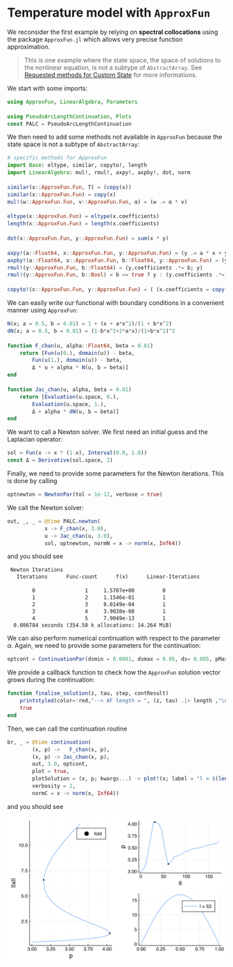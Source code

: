# Temperature model with `ApproxFun`


We reconsider the first example by relying on **spectral collocations** using the package `ApproxFun.jl` which allows very precise function approximation. 

> This is one example where the state space, the space of solutions to the nonlinear equation, is not a subtype of `AbstractArray`. See [Requested methods for Custom State](@ref) for more informations.

We start with some imports:

```julia 
using ApproxFun, LinearAlgebra, Parameters

using PseudoArcLengthContinuation, Plots
const PALC = PseudoArcLengthContinuation
```

We then need to add some methods not available in `ApproxFun` because the state space is not a subtype of `AbstractArray`:

```julia
# specific methods for ApproxFun
import Base: eltype, similar, copyto!, length
import LinearAlgebra: mul!, rmul!, axpy!, axpby!, dot, norm

similar(x::ApproxFun.Fun, T) = (copy(x))
similar(x::ApproxFun.Fun) = copy(x)
mul!(w::ApproxFun.Fun, v::ApproxFun.Fun, α) = (w .= α * v)

eltype(x::ApproxFun.Fun) = eltype(x.coefficients)
length(x::ApproxFun.Fun) = length(x.coefficients)

dot(x::ApproxFun.Fun, y::ApproxFun.Fun) = sum(x * y)

axpy!(a::Float64, x::ApproxFun.Fun, y::ApproxFun.Fun) = (y .= a * x + y)
axpby!(a::Float64, x::ApproxFun.Fun, b::Float64, y::ApproxFun.Fun) = (y .= a * x + b * y)
rmul!(y::ApproxFun.Fun, b::Float64) = (y.coefficients .*= b; y)
rmul!(y::ApproxFun.Fun, b::Bool) = b == true ? y : (y.coefficients .*= 0; y)

copyto!(x::ApproxFun.Fun, y::ApproxFun.Fun) = ( (x.coefficients = copy(y.coefficients);x))
```

We can easily write our functional with boundary conditions in a convenient manner using `ApproxFun`:

```julia
N(x; a = 0.5, b = 0.01) = 1 + (x + a*x^2)/(1 + b*x^2)
dN(x; a = 0.5, b = 0.01) = (1-b*x^2+2*a*x)/(1+b*x^2)^2

function F_chan(u, alpha::Float64, beta = 0.01)
	return [Fun(u(0.), domain(u)) - beta,
		Fun(u(1.), domain(u)) - beta,
		Δ * u + alpha * N(u, b = beta)]
end

function Jac_chan(u, alpha, beta = 0.01)
	return [Evaluation(u.space, 0.),
		Evaluation(u.space, 1.),
		Δ + alpha * dN(u, b = beta)]
end
```

We want to call a Newton solver. We first need an initial guess and the Laplacian operator:

```julia
sol = Fun(x -> x * (1-x), Interval(0.0, 1.0))
const Δ = Derivative(sol.space, 2)
```

Finally, we need to provide some parameters for the Newton iterations. This is done by calling

```julia
optnewton = NewtonPar(tol = 1e-12, verbose = true)
```

We call the Newton solver:

```julia
out, _, _ = @time PALC.newton(
			x -> F_chan(x, 3.0),
			u -> Jac_chan(u, 3.0),
			sol, optnewton, normN = x -> norm(x, Inf64))
```
and you should see

```
 Newton Iterations 
   Iterations      Func-count      f(x)      Linear-Iterations

        0                1     1.5707e+00         0
        1                2     1.1546e-01         1
        2                3     8.0149e-04         1
        3                4     3.9038e-08         1
        4                5     7.9049e-13         1
  0.086784 seconds (354.58 k allocations: 14.264 MiB)
```

We can also perform numerical continuation with respect to the parameter $\alpha$. Again, we need to provide some parameters for the continuation:

```julia
optcont = ContinuationPar(dsmin = 0.0001, dsmax = 0.05, ds= 0.005, pMax = 4.1, plotEveryNsteps = 10, newtonOptions = NewtonPar(tol = 1e-8, maxIter = 20, verbose = true), maxSteps = 200)
```

We provide a callback function to check how the `ApproxFun` solution vector grows during the continuation:

```julia
function finalise_solution(z, tau, step, contResult)
	printstyled(color=:red,"--> AF length = ", (z, tau) .|> length ,"\n")
	true
end
```

Then, we can call the continuation routine

```julia
br, _ = @time continuation(
		(x, p) ->   F_chan(x, p),
		(x, p) -> Jac_chan(x, p),
		out, 3.0, optcont,
		plot = true,
		plotSolution = (x, p; kwargs...) -> plot!(x; label = "l = $(length(x))", kwargs...),
		verbosity = 2,
		normC = x -> norm(x, Inf64))
```
and you should see

![](chan-af-bif-diag.png)